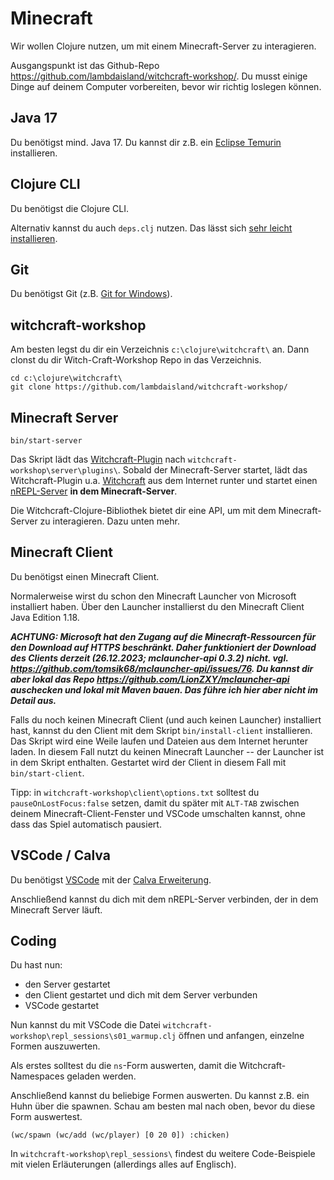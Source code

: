 # Minecraft 

Wir wollen Clojure nutzen, um mit einem Minecraft-Server zu interagieren. 

Ausgangspunkt ist das Github-Repo
https://github.com/lambdaisland/witchcraft-workshop/. Du musst einige Dinge auf
deinem Computer vorbereiten, bevor wir richtig loslegen können.

## Java 17

Du benötigst mind. Java 17. Du kannst dir z.B. ein [Eclipse
Temurin](https://adoptium.net/de/temurin/releases/?os=windows&arch=x86&package=jdk&version=17)
installieren.

## Clojure CLI

Du benötigst die Clojure CLI.

Alternativ kannst du auch `deps.clj` nutzen. Das lässt sich [sehr leicht
installieren](https://github.com/borkdude/deps.clj#quickstart).

## Git

Du benötigst Git (z.B. [Git for Windows](https://gitforwindows.org/)).

## witchcraft-workshop

Am besten legst du dir ein Verzeichnis `c:\clojure\witchcraft\` an. Dann clonst
du dir Witch-Craft-Workshop Repo in das Verzeichnis.

```
cd c:\clojure\witchcraft\
git clone https://github.com/lambdaisland/witchcraft-workshop/
```

## Minecraft Server

```
bin/start-server
```

Das Skript lädt das
[Witchcraft-Plugin](https://github.com/lambdaisland/witchcraft-plugin) nach
`witchcraft-workshop\server\plugins\`. Sobald der Minecraft-Server startet, lädt
das Witchcraft-Plugin u.a.
[Witchcraft](https://github.com/lambdaisland/witchcraft) aus dem Internet runter
und startet einen [nREPL-Server](https://github.com/nrepl/nrepl) **in dem
Minecraft-Server**.

Die Witchcraft-Clojure-Bibliothek bietet dir eine API, um mit dem
Minecraft-Server zu interagieren. Dazu unten mehr.

## Minecraft Client

Du benötigst einen Minecraft Client.

Normalerweise wirst du schon den Minecraft Launcher von Microsoft installiert
haben. Über den Launcher installierst du den Minecraft Client Java Edition 1.18.

***ACHTUNG: Microsoft hat den Zugang auf die Minecraft-Ressourcen für den
Download auf HTTPS beschränkt. Daher funktioniert der Download des Clients
derzeit (26.12.2023; mclauncher-api 0.3.2) nicht. vgl.
https://github.com/tomsik68/mclauncher-api/issues/76. Du kannst dir aber lokal
das Repo https://github.com/LionZXY/mclauncher-api auschecken und lokal mit
Maven bauen. Das führe ich hier aber nicht im Detail aus.***

Falls du noch keinen Minecraft Client (und auch keinen Launcher) installiert
hast, kannst du den Client mit dem Skript `bin/install-client` installieren. Das
Skript wird eine Weile laufen und Dateien aus dem Internet herunter laden. In
diesem Fall nutzt du keinen Minecraft Launcher -- der Launcher ist in dem Skript
enthalten. Gestartet wird der Client in diesem Fall mit `bin/start-client`.

Tipp: in `witchcraft-workshop\client\options.txt` solltest du
`pauseOnLostFocus:false` setzen, damit du später mit `ALT-TAB` zwischen deinem
Minecraft-Client-Fenster und VSCode umschalten kannst, ohne dass das Spiel
automatisch pausiert.

## VSCode / Calva

Du benötigst [VSCode](https://code.visualstudio.com/download) mit der [Calva
Erweiterung](https://calva.io/getting-started/).

Anschließend kannst du dich mit dem nREPL-Server verbinden, der in dem Minecraft
Server läuft.

## Coding

Du hast nun:

* den Server gestartet
* den Client gestartet und dich mit dem Server verbunden
* VSCode gestartet

Nun kannst du mit VSCode die Datei
`witchcraft-workshop\repl_sessions\s01_warmup.clj` öffnen und anfangen, einzelne
Formen auszuwerten.

Als erstes solltest du die `ns`-Form auswerten, damit die Witchcraft-Namespaces
geladen werden.

Anschließend kannst du beliebige Formen auswerten. Du kannst z.B. ein Huhn über
die spawnen. Schau am besten mal nach oben, bevor du diese Form auswertest.

```
(wc/spawn (wc/add (wc/player) [0 20 0]) :chicken)
```

In `witchcraft-workshop\repl_sessions\` findest du weitere Code-Beispiele mit
vielen Erläuterungen (allerdings alles auf Englisch).

